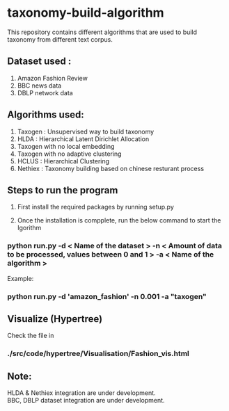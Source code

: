 # taxonomy-build-algorithm
This repository contains different algorithms that are used to build taxonomy from different text corpus.

## Dataset used :

1. Amazon Fashion Review
2. BBC news data
3. DBLP network data

## Algorithms used:

1. Taxogen : Unsupervised way to build taxonomy
2. HLDA : Hierarchical Latent Dirichlet Allocation
3. Taxogen with no local embedding
4. Taxogen with no adaptive clustering
5. HCLUS : Hierarchical Clustering
6. Nethiex : Taxonomy building based on chinese resturant process

           


## Steps to run the program

1. First install the required packages by running setup.py

2. Once the installation is compplete, run the below command to start the lgorithm


### python run.py -d < Name of the dataset > -n < Amount of data to be processed, values between 0 and 1 > -a < Name of the algorithm >

Example:

### python run.py -d 'amazon_fashion' -n 0.001 -a "taxogen"


## Visualize (Hypertree)

Check the file  in 

### ./src/code/hypertree/Visualisation/Fashion_vis.html



## Note:

HLDA & Nethiex integration are under development.<br/>
BBC, DBLP dataset integration are under development.

